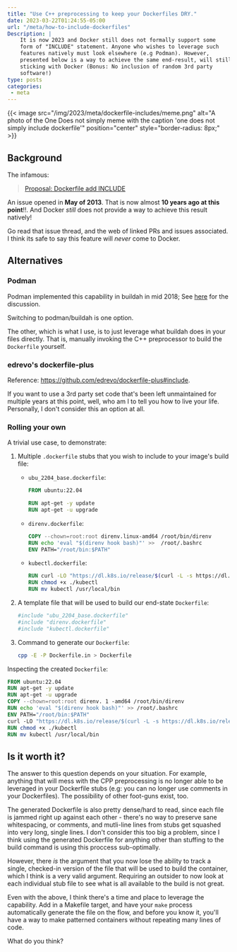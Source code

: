 ```yaml
---
title: "Use C++ preprocessing to keep your Dockerfiles DRY."
date: 2023-03-22T01:24:55-05:00
url: "/meta/how-to-include-dockerfiles"
Description: |
    It is now 2023 and Docker still does not formally support some
    form of "INCLUDE" statement. Anyone who wishes to leverage such
    features natively must look elsewhere (e.g Podman). However,
    presented below is a way to achieve the same end-result, will still
    sticking with Docker (Bonus: No inclusion of random 3rd party
    software!)
type: posts
categories:
 - meta
---
```


{{< image src="/img/2023/meta/dockerfile-includes/meme.png" alt="A photo of the One Does not simply meme with the caption 'one does not simply include dockerfile'" position="center" style="border-radius: 8px;" >}}

## Background

The infamous:

> [Proposal: Dockerfile add INCLUDE](https://github.com/moby/moby/issues/735)

An issue opened in **May of 2013**. That is now almost **10 years ago
at this point**!!. And Docker _still_ does not provide a way to achieve
this result natively!

Go read that issue thread, and the web of linked PRs and issues
associated. I think its safe to say this feature will _never_ come to
Docker.

## Alternatives

### Podman

Podman implemented this capability in buildah in mid 2018; See [here][]
for the discussion.

Switching to podman/buildah is one option.

The other, which is what I use, is to just leverage what buildah does
in your files directly. That is, manually invoking the C++ preprocessor
to build the `Dockerfile` yourself.

### edrevo's dockerfile-plus

Reference: https://github.com/edrevo/dockerfile-plus#include.

If you want to use a 3rd party set code that's been left unmaintained
for multiple years at this point, well, who am I to tell you how to live your
life. Personally, I don't consider this an option at all.

### Rolling your own

A trivial use case, to demonstrate:

1. Multiple `.dockerfile` stubs that you wish to include to your image's
  build file:

   * `ubu_2204_base.dockerfile`:

        ```dockerfile
        FROM ubuntu:22.04

        RUN apt-get -y update
        RUN apt-get -u upgrade
        ```
   * `direnv.dockerfile`:

        ```dockerfile
        COPY --chown=root:root direnv.linux-amd64 /root/bin/direnv
        RUN echo 'eval "$(direnv hook bash)"' >>  /root/.bashrc
        ENV PATH="/root/bin:$PATH"
        ```
   * `kubectl.dockerfile`:

        ```dockerfile
        RUN curl -LO "https://dl.k8s.io/release/$(curl -L -s https://dl.k8s.io/release/stable.txt)/bin/linux/amd64/kubectl"
        RUN chmod +x ./kubectl
        RUN mv kubectl /usr/local/bin
        ```

2. A template file that will be used to build our end-state `Dockerfile`:

    ```dockerfile
    #include "ubu_2204_base.dockerfile"
    #include "direnv.dockerfile"
    #include "kubectl.dockerfile"
    ```

3. Command to generate our `Dockerfile`:

    ```bash
    cpp -E -P Dockerfile.in > Dockerfile
    ```

Inspecting the created `Dockerfile`:

```dockerfile
FROM ubuntu:22.04
RUN apt-get -y update
RUN apt-get -u upgrade
COPY --chown=root:root direnv. 1 -amd64 /root/bin/direnv
RUN echo 'eval "$(direnv hook bash)"' >> /root/.bashrc
ENV PATH="/root/bin:$PATH"
curl -LO "https://dl.k8s.io/release/$(curl -L -s https://dl.k8s.io/release/stable.txt)/bin/linux/amd64/kubectl"
RUN chmod +x ./kubectl
RUN mv kubectl /usr/local/bin
```

## Is it worth it?

The answer to this question depends on your situation. For example,
anything that will mess with the CPP preprocessing is no longer able
to be leveraged in your Dockerfile stubs (e.g: you can no longer use
comments in your Dockerfiles). The possibility of other foot-guns exist,
too.

The generated Dockerfile is also pretty dense/hard to read, since each
file is jammed right up against each other - there's no way to preserve
sane whitespacing, or comments, and mutli-line lines from stubs get
squashed into very long, single lines. I don't consider this too big
a problem, since I think using the generated Dockerfile for anything
other than stuffing to the build command is using this proccess
sub-optimally.

However, there _is_ the argument that you now lose the ability to track
a single, checked-in version of the file that will be used to build the
container, which I think is a very valid argument. Requiring an outsider
to now look at each individual stub file to see what is all available
to the build is not great.

Even with the above, I think there's a time and place to leverage the
capability. Add in a Makefile target, and have your `make` process
automatically generate the file on the flow, and before you know it,
you'll have a way to make patterned containers without repeating
many lines of code.

What do you think?

[here]: <https://github.com/containers/buildah/issues/851>
